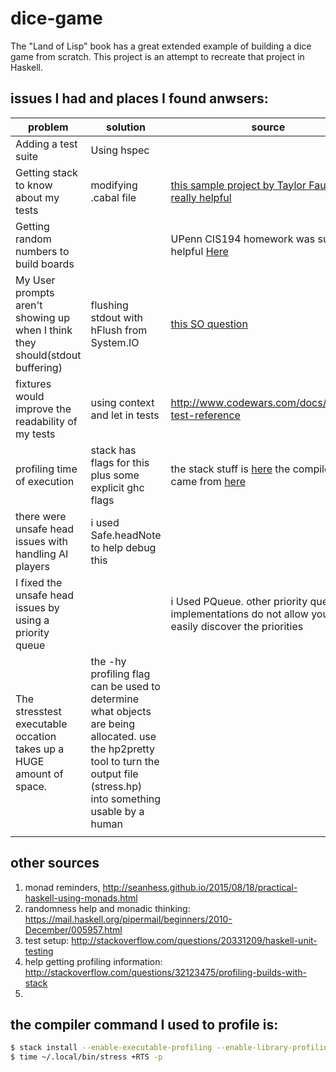 # dice-game

The "Land of Lisp" book has a great extended example of building a dice game from scratch.  This project is an attempt to recreate that project in Haskell.

## issues I had and places I found anwsers:
| problem | solution | source |
| ------- | -------- | ------- |
| Adding a test suite | Using hspec |    |
| Getting stack to know about my tests | modifying .cabal file | [this sample project by Taylor Fausak was really helpful](http://taylor.fausak.me/2014/03/04/haskeleton-a-haskell-project-skeleton/) |
| Getting random numbers to build boards|  | UPenn CIS194 homework was super helpful [Here](http://www.seas.upenn.edu/~cis194/hw/07-monads.pdf) |
| My User prompts aren't showing up when I think they should(stdout buffering)| flushing stdout with hFlush from System.IO| [this SO question](http://stackoverflow.com/questions/13190314/haskell-do-monad-io-happens-out-of-order) |
| fixtures would improve the readability of my tests  | using context and let in tests | http://www.codewars.com/docs/haskell-test-reference  |
| profiling time of execution  | stack has flags for this plus some explicit ghc flags  | the stack stuff is [here](https://github.com/commercialhaskell/stack/blob/master/doc/GUIDE.md#debugging) the compiler flags came from [here](http://stackoverflow.com/a/3276557)  |
| there were unsafe head issues with handling AI players  | i used Safe.headNote to help debug this  |  |
| I fixed the unsafe head issues by using a priority queue |  | i Used PQueue. other priority queue implementations do not allow you to easily discover the priorities |
| The stresstest executable occation takes up a HUGE amount of space.  | the -hy profiling flag can be used to determine what objects are being allocated.  use the hp2pretty tool to turn the output file (stress.hp) into something usable by a human  |  |
|  |  |  |

## other sources
 1. monad reminders, http://seanhess.github.io/2015/08/18/practical-haskell-using-monads.html
 2. randomness help and monadic thinking: https://mail.haskell.org/pipermail/beginners/2010-December/005957.html
 3. test setup: http://stackoverflow.com/questions/20331209/haskell-unit-testing
 4. help getting profiling information: http://stackoverflow.com/questions/32123475/profiling-builds-with-stack
 5.

## the compiler command I used to profile is:
```bash
$ stack install --enable-executable-profiling --enable-library-profiling --ghc-options="-O2 -rtsopts -auto-all" dice-game:stress
$ time ~/.local/bin/stress +RTS -p
 ```
